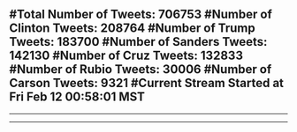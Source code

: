#Total Number of Tweets: 706753 
#Number of Clinton Tweets: 208764
#Number of Trump Tweets: 183700
#Number of Sanders Tweets: 142130
#Number of Cruz Tweets: 132833
#Number of Rubio Tweets: 30006
#Number of Carson Tweets: 9321
#Current Stream Started at Fri Feb 12 00:58:01 MST
---
---
---
